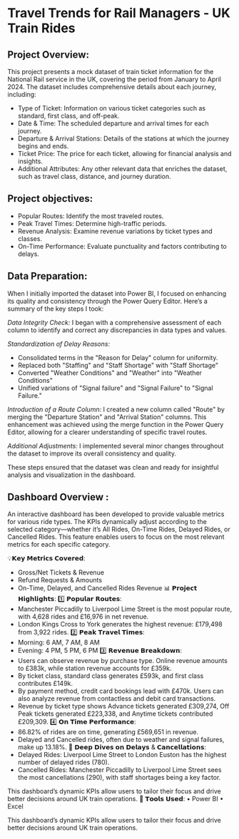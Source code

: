 # Travel Trends for Rail Managers - UK Train Rides 

## Project Overview: 
This project presents a mock dataset of train ticket information for the National Rail service in the UK, covering the period from January to April 2024. 
The dataset includes comprehensive details about each journey, including:
* Type of Ticket: Information on various ticket categories such as standard, first class, and off-peak.
* Date & Time: The scheduled departure and arrival times for each journey.
* Departure & Arrival Stations: Details of the stations at which the journey begins and ends.
* Ticket Price: The price for each ticket, allowing for financial analysis and insights.
* Additional Attributes: Any other relevant data that enriches the dataset, such as travel class, distance, and journey duration.

## Project objectives:

* Popular Routes: Identify the most traveled routes.
* Peak Travel Times: Determine high-traffic periods.
* Revenue Analysis: Examine revenue variations by ticket types and classes.
* On-Time Performance: Evaluate punctuality and factors contributing to delays.

## Data Preparation: 
When I initially imported the dataset into Power BI, I focused on enhancing its quality and consistency through the Power Query Editor. Here’s a summary of the key steps I took:

*Data Integrity Check:* I began with a comprehensive assessment of each column to identify and correct any discrepancies in data types and values.

*Standardization of Delay Reasons:*
* Consolidated terms in the "Reason for Delay" column for uniformity.
* Replaced both "Staffing" and "Staff Shortage" with "Staff Shortage"
* Converted "Weather Conditions" and "Weather" into "Weather Conditions"
* Unified variations of "Signal failure" and "Signal Failure" to "Signal Failure."

*Introduction of a Route Column:* I created a new column called "Route" by merging the "Departure Station" and "Arrival Station" columns.
This enhancement was achieved using the merge function in the Power Query Editor, allowing for a clearer understanding of specific travel routes.

*Additional Adjustments:* I implemented several minor changes throughout the dataset to improve its overall consistency and quality.

These steps ensured that the dataset was clean and ready for insightful analysis and visualization in the dashboard.

## Dashboard Overview : 
An interactive dashboard has been developed to provide valuable metrics for various ride types. 
The KPIs dynamically adjust according to the selected category—whether it’s All Rides, On-Time Rides, Delayed Rides, or Cancelled Rides. 
This feature enables users to focus on the most relevant metrics for each specific category.

💡𝗞𝗲𝘆 𝗠𝗲𝘁𝗿𝗶𝗰𝘀 𝗖𝗼𝘃𝗲𝗿𝗲𝗱:
* Gross/Net Tickets & Revenue
* Refund Requests & Amounts
* On-Time, Delayed, and Cancelled Rides Revenue
📊 𝗣𝗿𝗼𝗷𝗲𝗰𝘁 𝗛𝗶𝗴𝗵𝗹𝗶𝗴𝗵𝘁𝘀:
1️⃣ 𝗣𝗼𝗽𝘂𝗹𝗮𝗿 𝗥𝗼𝘂𝘁𝗲𝘀:
* Manchester Piccadilly to Liverpool Lime Street is the most popular route, with 4,628 rides and £16,976 in net revenue.
* London Kings Cross to York generates the highest revenue: £179,498 from 3,922 rides.
2️⃣ 𝗣𝗲𝗮𝗸 𝗧𝗿𝗮𝘃𝗲𝗹 𝗧𝗶𝗺𝗲𝘀:
* Morning: 6 AM, 7 AM, 8 AM
* Evening: 4 PM, 5 PM, 6 PM
3️⃣ 𝗥𝗲𝘃𝗲𝗻𝘂𝗲 𝗕𝗿𝗲𝗮𝗸𝗱𝗼𝘄𝗻:
* Users can observe revenue by purchase type. Online revenue amounts to £383k, while station revenue accounts for £359k.
* By ticket class, standard class generates £593k, and first class contributes £149k.
* By payment method, credit card bookings lead with £470k. Users can also analyze revenue from contactless and debit card transactions.
* Revenue by ticket type shows Advance tickets generated £309,274, Off Peak tickets generated £223,338, and Anytime tickets contributed £209,309.
4️⃣ 𝗢𝗻 𝗧𝗶𝗺𝗲 𝗣𝗲𝗿𝗳𝗼𝗿𝗺𝗮𝗻𝗰𝗲:
* 86.82% of rides are on time, generating £569,651 in revenue.
* Delayed and Cancelled rides, often due to weather and signal failures, make up 13.18%.
📍 𝗗𝗲𝗲𝗽 𝗗𝗶𝘃𝗲𝘀 𝗼𝗻 𝗗𝗲𝗹𝗮𝘆𝘀 & 𝗖𝗮𝗻𝗰𝗲𝗹𝗹𝗮𝘁𝗶𝗼𝗻𝘀:
* Delayed Rides: Liverpool Lime Street to London Euston has the highest number of delayed rides (780).
* Cancelled Rides: Manchester Piccadilly to Liverpool Lime Street sees the most cancellations (290), with staff shortages being a key factor.

This dashboard’s dynamic KPIs allow users to tailor their focus and drive better decisions around UK train operations.
🎯 𝗧𝗼𝗼𝗹𝘀 𝗨𝘀𝗲𝗱:
• Power BI
• Excel

This dashboard’s dynamic KPIs allow users to tailor their focus and drive better decisions around UK train operations.
